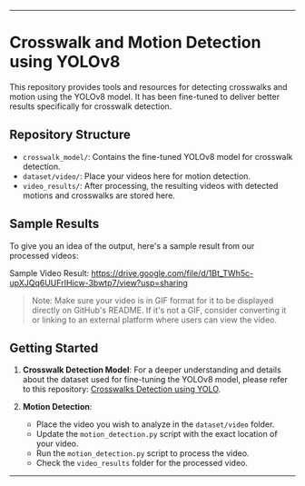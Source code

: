
---

# Crosswalk and Motion Detection using YOLOv8

This repository provides tools and resources for detecting crosswalks and motion using the YOLOv8 model. It has been fine-tuned to deliver better results specifically for crosswalk detection.

## Repository Structure

- `crosswalk_model/`: Contains the fine-tuned YOLOv8 model for crosswalk detection.
- `dataset/video/`: Place your videos here for motion detection.
- `video_results/`: After processing, the resulting videos with detected motions and crosswalks are stored here.

## Sample Results

To give you an idea of the output, here's a sample result from our processed videos:

Sample Video Result: https://drive.google.com/file/d/1Bt_TWh5c-upXJQq6UUFrIHicw-3bwtp7/view?usp=sharing

> Note: Make sure your video is in GIF format for it to be displayed directly on GitHub's README. If it's not a GIF, consider converting it or linking to an external platform where users can view the video.

## Getting Started

1. **Crosswalk Detection Model**: For a deeper understanding and details about the dataset used for fine-tuning the YOLOv8 model, please refer to this repository: [Crosswalks Detection using YOLO](https://github.com/xN1ckuz/Crosswalks-Detection-using-YOLO).

2. **Motion Detection**:
   - Place the video you wish to analyze in the `dataset/video` folder.
   - Update the `motion_detection.py` script with the exact location of your video.
   - Run the `motion_detection.py` script to process the video.
   - Check the `video_results` folder for the processed video.

---
